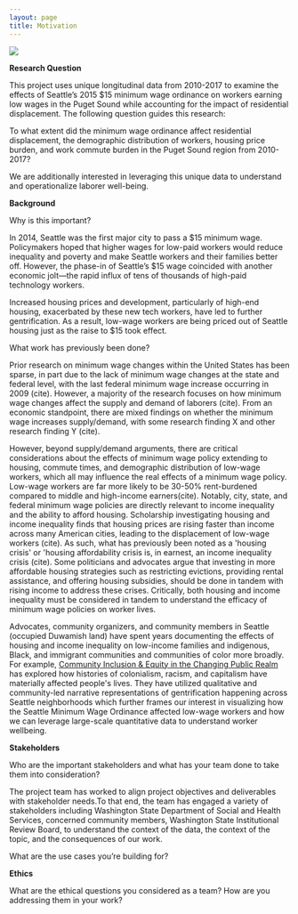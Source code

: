 ```yaml
---
layout: page
title: Motivation
---
```


<img src="{{ site.url }}{{ site.baseurl }}/assets/img/Gent_Photo.JPG">

**Research Question**

This project uses unique longitudinal data from 2010-2017 to examine the effects of Seattle’s 2015 $15 minimum wage ordinance on workers earning low wages in the Puget Sound while accounting for the impact of residential displacement. The following question guides this research: 

To what extent did the minimum wage ordinance affect residential displacement, the demographic distribution of workers, housing price burden, and work commute burden in the Puget Sound region from 2010-2017?

We are additionally interested in leveraging this unique data to understand and operationalize laborer well-being.

**Background**

Why is this important?

In 2014, Seattle was the first major city to pass a \$15 minimum wage. Policymakers hoped that higher wages for low-paid workers would reduce inequality and poverty and make Seattle workers and their families better off. However, the phase-in of Seattle’s $15 wage coincided with another economic jolt—the rapid influx of tens of thousands of high-paid technology workers. 

Increased housing prices and development, particularly of high-end housing, exacerbated by these new tech workers, have led to further gentrification. As a result, low-wage workers are being priced out of Seattle housing just as the raise to $15 took effect.

What work has previously been done?

Prior research on minimum wage changes within the United States has been sparse, in part due to the lack of minimum wage changes at the state and federal level, with the last federal minimum wage increase occurring in 2009 (cite). However, a majority of the research focuses on how minimum wage changes affect the supply and demand of laborers (cite). From an economic standpoint, there are mixed findings on whether the minimum wage increases supply/demand, with some research finding X and other research finding Y (cite).  

However, beyond supply/demand arguments, there are critical considerations about the effects of minimum wage policy extending to housing, commute times, and demographic distribution of low-wage workers, which all may influence the real effects of a minimum wage policy. Low-wage workers are far more likely to be 30-50% rent-burdened compared to middle and high-income earners(cite). Notably, city, state, and federal minimum wage policies are directly relevant to income inequality and the ability to afford housing.  Scholarship investigating housing and income inequality finds that housing prices are rising faster than income across many American cities, leading to the displacement of low-wage workers (cite). As such, what has previously been noted as a 'housing crisis' or 'housing affordability crisis is, in earnest, an income inequality crisis (cite). Some politicians and advocates argue that investing in more affordable housing strategies such as restricting evictions, providing rental assistance, and offering housing subsidies, should be done in tandem with rising income to address these crises. Critically, both housing and income inequality must be considered in tandem to understand the efficacy of minimum wage policies on worker lives. 

Advocates, community organizers, and community members in Seattle (occupied Duwamish land) have spent years documenting the effects of housing and income inequality on low-income families and indigenous, Black, and immigrant communities and communities of color more broadly. For example, [Community Inclusion & Equity in the Changing Public Realm](https://sites.uw.edu/gentrification/)  has explored how histories of colonialism, racism, and capitalism have materially affected people's lives. They have utilized qualitative and community-led narrative representations of gentrification happening across Seattle neighborhoods which further frames our interest in visualizing how the Seattle Minimum Wage Ordinance affected low-wage workers and how we can leverage large-scale quantitative data to understand worker wellbeing. 


**Stakeholders**

Who are the important stakeholders and what has your team done to take them into consideration?

The project team has worked to align project objectives and deliverables with stakeholder needs.To that end, the team has engaged a variety of stakeholders including Washington State Department of Social and Health Services, concerned community members, Washington State Institutional Review Board, to understand the context of the data, the context of the topic, and the consequences of our work.



What are the use cases you’re building for?

**Ethics**

What are the ethical questions you considered as a team?
How are you addressing them in your work?













